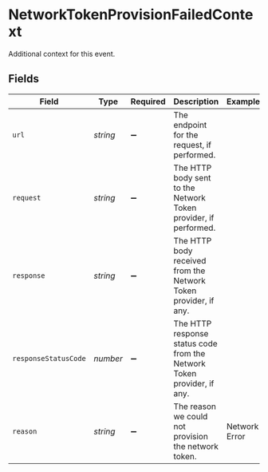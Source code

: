 # NetworkTokenProvisionFailedContext

Additional context for this event.


## Fields

| Field                                                                  | Type                                                                   | Required                                                               | Description                                                            | Example                                                                |
| ---------------------------------------------------------------------- | ---------------------------------------------------------------------- | ---------------------------------------------------------------------- | ---------------------------------------------------------------------- | ---------------------------------------------------------------------- |
| `url`                                                                  | *string*                                                               | :heavy_minus_sign:                                                     | The endpoint for the request, if performed.                            |                                                                        |
| `request`                                                              | *string*                                                               | :heavy_minus_sign:                                                     | The HTTP body sent to the Network Token provider, if performed.        |                                                                        |
| `response`                                                             | *string*                                                               | :heavy_minus_sign:                                                     | The HTTP body received from the Network Token provider, if any.        |                                                                        |
| `responseStatusCode`                                                   | *number*                                                               | :heavy_minus_sign:                                                     | The HTTP response status code from the Network Token provider, if any. |                                                                        |
| `reason`                                                               | *string*                                                               | :heavy_minus_sign:                                                     | The reason we could not provision the network token.                   | Network Error                                                          |